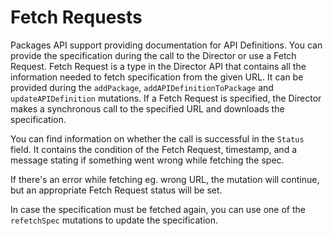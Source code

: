 # Fetch Requests

Packages API support providing documentation for API Definitions. You can provide the specification
during the call to the Director or use a Fetch Request. Fetch Request is a type in the Director API that contains all the information needed to 
fetch specification from the given URL. It can be provided during the `addPackage`, `addAPIDefinitionToPackage` and `updateAPIDefinition` mutations.
If a Fetch Request is specified, the Director makes a synchronous call to the specified URL and downloads the specification.

You can find information on whether the call is successful in the `Status` field. It contains the condition of the 
Fetch Request, timestamp, and a message stating if something went wrong while fetching the spec. 

If there's an error while fetching eg. wrong URL, the mutation will continue, but an appropriate Fetch Request status will 
be set. 

In case the specification must be fetched again, you can use one of the `refetchSpec` mutations to update the specification.
